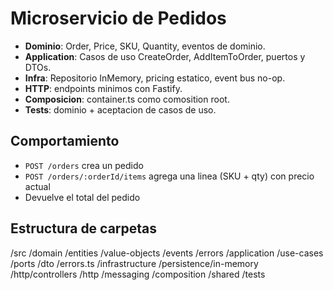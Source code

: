 # Microservicio de Pedidos

- **Dominio**: Order, Price, SKU, Quantity, eventos de dominio.
- **Application**: Casos de uso CreateOrder, AddItemToOrder, puertos y DTOs.
- **Infra**: Repositorio InMemory, pricing estatico, event bus no-op.
- **HTTP**: endpoints minimos con Fastify.
- **Composicion**: container.ts como comosition root.
- **Tests**: dominio + aceptacion de casos de uso.

## Comportamiento
- `POST /orders` crea un pedido
- `POST /orders/:orderId/items` agrega una linea (SKU + qty) con precio actual
- Devuelve el total del pedido

## Estructura de carpetas
/src
    /domain
        /entities
        /value-objects
        /events
        /errors
    /application
        /use-cases
        /ports
        /dto
        /errors.ts
    /infrastructure
        /persistence/in-memory
        /http/controllers
        /http
        /messaging
    /composition
    /shared
/tests